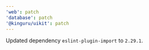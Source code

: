```yaml
---
'web': patch
'database': patch
'@kinguru/uikit': patch
---
```


Updated dependency `eslint-plugin-import` to `2.29.1`.
